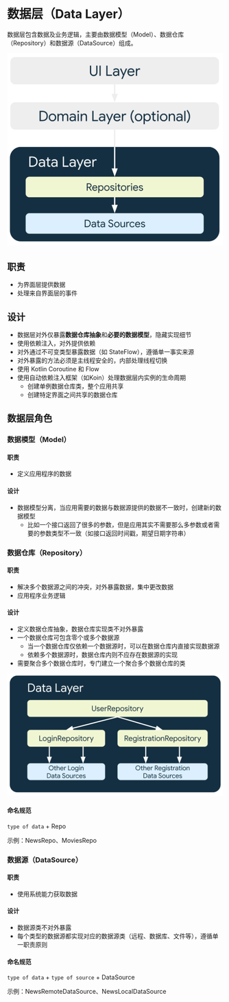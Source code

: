 # 数据层（Data Layer）

数据层包含数据及业务逻辑，主要由数据模型（Model）、数据仓库（Repository）和数据源（DataSource）组成。

<img 
    src="/Android/Architecture/assets/mad-arch-overview-data.png"
    alt="Architecture Data"
    width="666">

## 职责

* 为界面层提供数据
* 处理来自界面层的事件

## 设计

* 数据层对外仅暴露**数据仓库抽象**和**必要的数据模型**，隐藏实现细节
* 使用依赖注入，对外提供依赖
* 对外通过不可变类型暴露数据（如 StateFlow），遵循单一事实来源
* 对外暴露的方法必须是主线程安全的，内部处理线程切换
* 使用 Kotlin Coroutine 和 Flow
* 使用自动依赖注入框架（如Koin）处理数据层内实例的生命周期
  * 创建单例数据仓库类，整个应用共享
  * 创建特定界面之间共享的数据仓库

## 数据层角色

### 数据模型（Model）

#### 职责

* 定义应用程序的数据

#### 设计

* 数据模型分离，当应用需要的数据与数据源提供的数据不一致时，创建新的数据模型
  * 比如一个接口返回了很多的参数，但是应用其实不需要那么多参数或者需要的参数类型不一致（如接口返回时间戳，期望日期字符串）

### 数据仓库（Repository）

#### 职责

* 解决多个数据源之间的冲突，对外暴露数据，集中更改数据
* 应用程序业务逻辑

#### 设计

* 定义数据仓库抽象，数据仓库实现类不对外暴露
* 一个数据仓库可包含零个或多个数据源
  * 当一个数据仓库仅依赖一个数据源时，可以在数据仓库内直接实现数据源
  * 依赖多个数据源时，数据仓库内则不应存在数据源的实现
* 需要聚合多个数据仓库时，专门建立一个聚合多个数据仓库的类

<img 
    src="/Android/Architecture/assets/mad-arch-data-multiple-repos.png"
    alt="Architecture Data"
    width="666">

#### 命名规范

`type of data` + Repo

示例：NewsRepo、MoviesRepo

### 数据源（DataSource）

#### 职责

* 使用系统能力获取数据

#### 设计

* 数据源类不对外暴露
* 每个类型的数据源都实现对应的数据源类（远程、数据库、文件等），遵循单一职责原则

#### 命名规范

`type of data` + `type of source` + DataSource

示例：NewsRemoteDataSource、NewsLocalDataSource
